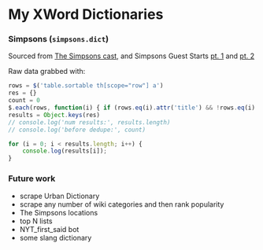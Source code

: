 # My XWord Dictionaries

### Simpsons (`simpsons.dict`)

Sourced from [The Simpsons cast](https://en.wikipedia.org/wiki/List_of_The_Simpsons_cast_members), and Simpsons Guest Starts [pt. 1](https://en.wikipedia.org/wiki/List_of_The_Simpsons_guest_stars_(seasons_1%E2%80%9320)) and [pt. 2](https://en.wikipedia.org/wiki/List_of_The_Simpsons_guest_stars)

Raw data grabbed with:
```javascript
rows = $('table.sortable th[scope="row"] a')
res = {}
count = 0
$.each(rows, function(i) { if (rows.eq(i).attr('title') && !rows.eq(i).attr('title').includes('does not exist')) {res[rows.eq(i).text()] = true; count++ }})
results = Object.keys(res)
// console.log('num results:', results.length)
// console.log('before dedupe:', count)

for (i = 0; i < results.length; i++) { 
    console.log(results[i]); 
}
```

### Future work
* scrape Urban Dictionary
* scrape any number of wiki categories and then rank popularity
* The Simpsons locations
* top N lists
* NYT_first_said bot
* some slang dictionary
